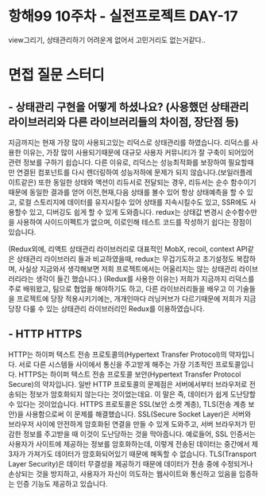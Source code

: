 # 항해99 10주차 - 실전프로젝트 DAY-17

view그리기, 상태관리하기
어려운게 없어서 고민거리도 없는거같다..

# 면접 질문 스터디

## - 상태관리 구현을 어떻게 하셨나요? (사용했던 상태관리 라이브러리와 다른 라이브러리들의 차이점, 장단점 등)

지금까지는 현재 가장 많이 사용되고있는 리덕스로 상태관리를 하였습니다. 리덕스를 사용한 이유는, 가장 많이 사용되기때문에 대규모 사용자 커뮤니티가 잘 구축이 되어있어 관련 정보를 구하기 쉽습니다. 다른 이유로, 리덕스는 성능최적화를 보장하여 필요할때만 연결된 컴포넌트를 다시 렌더링하여 성능저하에 문제가 되지 않습니다.(보일러플레이트같은) 또한 동일한 상태와 액션이 리듀서로 전달되는 경우, 리듀서는 순수 함수이기 때문에 동일한 결과를 얻어 이전,현재,다음 상태를 볼수 있어 항상 상태예측을 할 수 있고, 로컬 스토리지에 데이터를 유지시킬수 있어 상태를 지속시킬수도 있고, SSR에도 사용할수 있고, 디버깅도 쉽게 할 수 있게 도와줍니다. redux는 상태값 변경시 순수함수만을 사용하여 사이드이펙트가 없으며, 이로인해 테스트 코드를 작성하기 쉽다는 장점이 있습니다.

(Redux외에, 리액트 상태관리 라이브러리로 대표적인 MobX, recoil, context API같은 상태관리 라이브러리 들과 비교하였을때, redux는 무겁기도하고 초기설정도 복잡하며, 사실상 지금와서 생각해보면 저희 프로젝트에서는 어울리지는 않는 상태관리 라이브러리라는 생각이 들긴 했습니다.) (Redux를 사용한 이유는) 저희가 지금까지 리덕스를 주로 배워왔고, 팀으로 협업을 해야하기도 하고, 다른 라이브러리들을 배우고 이 기술들을 프로젝트에 당장 적용시키기에는, 개개인마다 러닝커브가 다르기때문에 저희가 지금당장 다룰 수 있는 상태관리 라이브러리인 Redux를 이용하였습니다.

## - HTTP HTTPS

HTTP는 하이퍼 텍스트 전송 프로토콜의(Hypertext Transfer Protocol)의 약자입니다. 서로 다른 시스템들 사이에서 통신을 주고받게 해주는 가장 기초적인 프로토콜입니다.
HTTPS는 하이퍼 텍스트 전송 프로토콜 보안(Hypertext Transfer Protocol Secure)의 약자입니다. 일반 HTTP 프로토콜의 문제점은 서버에서부터 브라우저로 전송되는 정보가 암호화되지 않는다는 것이었는데요. 이 말은 즉, 데이터가 쉽게 도난당할 수 있다는 것이었습니다. HTTPS 프로토콜은 SSL(보안 소켓 계층), TLS(전송 계층 보안)을 사용함으로써 이 문제를 해결했습니다. SSL(Secure Socket Layer)은 서버와 브라우저 사이에 안전하게 암호화된 연결을 만들 수 있게 도와주고, 서버 브라우저가 민감한 정보를 주고받을 때 이것이 도난당하는 것을 막아줍니다. 예로들어, SSL 인증서는 사용자가 사이트에 제공하는 정보를 암호화하는데, 이렇게 전송된 데이터는 중간에서 제3자가 가져가도 데이터가 암호화되어있기 때문에 해독할 수 없습니다. TLS(Transport Layer Security)은 데이터 무결성을 제공하기 때문에 데이터가 전송 중에 수정되거나 손상되는 것을 방지하고, 사용자가 자신이 의도하는 웹사이트와 통신하고 있음을 입증하는 인증 기능도 제공하고 있습니다.
